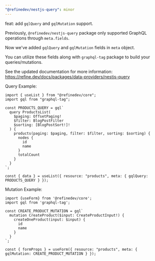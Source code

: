```yaml
---
"@refinedev/nestjs-query": minor
---
```


feat: add `gqlQuery` and `gqlMutation` support.

Previously, `@refinedev/nestjs-query` package only supported GraphQL operations through `meta.fields`.

Now we've added `gqlQuery` and `gqlMutation` fields in `meta` object.

You can utilize these fields along with `graphql-tag` package to build your queries/mutations.

See the updated documentation for more information: https://refine.dev/docs/packages/data-providers/nestjs-query

Query Example:

```tsx
import { useList } from "@refinedev/core";
import gql from "graphql-tag";

const PRODUCTS_QUERY = gql`
  query ProductsList(
    $paging: OffsetPaging!
    $filter: BlogPostFilter
    $sorting: [BlogPostSort!]!
  ) {
    products(paging: $paging, filter: $filter, sorting: $sorting) {
      nodes {
        id
        name
      }
      totalCount
    }
  }
`;

const { data } = useList({ resource: "products", meta: { gqlQuery: PRODUCTS_QUERY } });
```

Mutation Example:

```tsx
import {useForm} from '@refinedev/core';
import gql from 'graphql-tag';

const CREATE_PRODUCT_MUTATION = gql`
  mutation CreateProduct($input: CreateProductInput!) {
    createOneProduct(input: $input) {
      id
      name
    }
  }
`;

const { formProps } = useForm({ resource: "products", meta: { gqlMutation: CREATE_PRODUCT_MUTATION } });
```
